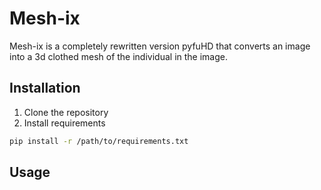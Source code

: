 # Mesh-ix
Mesh-ix is a completely rewritten version pyfuHD that converts an image into a 3d clothed mesh of the individual in the image.

## Installation

1.  Clone the repository 
2.  Install requirements

```bash
pip install -r /path/to/requirements.txt
```

## Usage